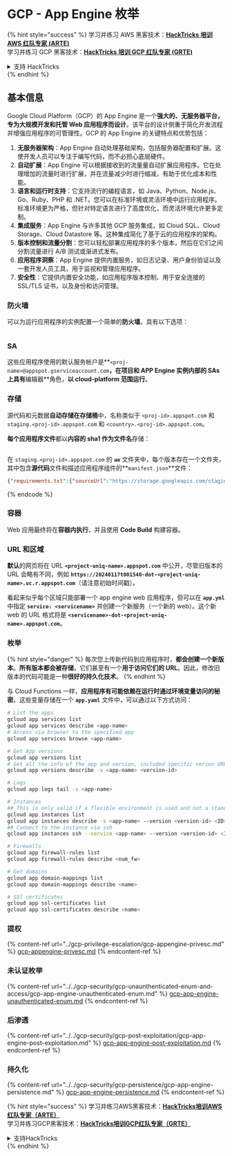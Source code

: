 # GCP - App Engine 枚举

{% hint style="success" %}
学习并练习 AWS 黑客技术：<img src="/.gitbook/assets/image.png" alt="" data-size="line">[**HackTricks 培训 AWS 红队专家 (ARTE)**](https://training.hacktricks.xyz/courses/arte)<img src="/.gitbook/assets/image.png" alt="" data-size="line">\
学习并练习 GCP 黑客技术：<img src="/.gitbook/assets/image (2).png" alt="" data-size="line">[**HackTricks 培训 GCP 红队专家 (GRTE)**<img src="/.gitbook/assets/image (2).png" alt="" data-size="line">](https://training.hacktricks.xyz/courses/grte)

<details>

<summary>支持 HackTricks</summary>

* 检查[**订阅计划**](https://github.com/sponsors/carlospolop)!
* **加入** 💬 [**Discord 群组**](https://discord.gg/hRep4RUj7f) 或 [**电报群组**](https://t.me/peass) 或 **关注**我们的 **Twitter** 🐦 [**@hacktricks\_live**](https://twitter.com/hacktricks\_live)**.**
* 通过向 [**HackTricks**](https://github.com/carlospolop/hacktricks) 和 [**HackTricks Cloud**](https://github.com/carlospolop/hacktricks-cloud) github 仓库提交 PR 来分享黑客技巧。

</details>
{% endhint %}

## 基本信息 <a href="#reviewing-app-engine-configurations" id="reviewing-app-engine-configurations"></a>

Google Cloud Platform（GCP）的 App Engine 是一个**强大的、无服务器平台，专为大规模开发和托管 Web 应用程序而设计**。该平台的设计侧重于简化开发流程并增强应用程序的可管理性。GCP 的 App Engine 的关键特点和优势包括：

1. **无服务器架构**：App Engine 自动处理基础架构，包括服务器配置和扩展。这使开发人员可以专注于编写代码，而不必担心底层硬件。
2. **自动扩展**：App Engine 可以根据接收到的流量量自动扩展应用程序。它在处理增加的流量时进行扩展，并在流量减少时进行缩减，有助于优化成本和性能。
3. **语言和运行时支持**：它支持流行的编程语言，如 Java、Python、Node.js、Go、Ruby、PHP 和 .NET。您可以在标准环境或灵活环境中运行应用程序。标准环境更为严格，但针对特定语言进行了高度优化，而灵活环境允许更多定制。
4. **集成服务**：App Engine 与许多其他 GCP 服务集成，如 Cloud SQL、Cloud Storage、Cloud Datastore 等。这种集成简化了基于云的应用程序的架构。
5. **版本控制和流量分割**：您可以轻松部署应用程序的多个版本，然后在它们之间分割流量进行 A/B 测试或渐进式发布。
6. **应用程序洞察**：App Engine 提供内置服务，如日志记录、用户身份验证以及一套开发人员工具，用于监视和管理应用程序。
7. **安全性**：它提供内置安全功能，如应用程序版本控制、用于安全连接的 SSL/TLS 证书，以及身份和访问管理。

### 防火墙

可以为运行应用程序的实例配置一个简单的**防火墙**，具有以下选项：

<figure><img src="../../../.gitbook/assets/image (3) (1) (2).png" alt=""><figcaption></figcaption></figure>

### SA

这些应用程序使用的默认服务帐户是**`<proj-name>@appspot.gserviceaccount.com`**，在项目和 APP Engine 实例内部的 SAs 上具有**编辑器**角色，**以 cloud-platform 范围运行**。

### 存储

源代码和元数据**自动存储在存储桶**中，名称类似于 `<proj-id>.appspot.com` 和 `staging.<proj-id>.appspot.com` 和 `<country>.<proj-id>.appspot.com`。

**每个应用程序文件**都以**内容的 sha1 作为文件名**存储：

<figure><img src="../../../.gitbook/assets/image (4) (6).png" alt=""><figcaption></figcaption></figure>

在 `staging.<proj-id>.appspot.com` 的 **`ae`** 文件夹中，每个版本存在一个文件夹，其中包含**源代码**文件和描述应用程序组件的**`manifest.json`**文件：
```json
{"requirements.txt":{"sourceUrl":"https://storage.googleapis.com/staging.onboarding-host-98efbf97812843.appspot.com/a270eedcbe2672c841251022b7105d340129d108","sha1Sum":"a270eedc_be2672c8_41251022_b7105d34_0129d108"},"main_test.py":{"sourceUrl":"https://storage.googleapis.com/staging.onboarding-host-98efbf97812843.appspot.com/0ca32fd70c953af94d02d8a36679153881943f32","sha1Sum":"0ca32fd7_0c953af9_4d02d8a ...
```
{% endcode %}

### 容器

Web 应用最终将在**容器内执行**，并且使用 **Code Build** 构建容器。

### URL 和区域

**默认**的网页将在 URL **`<project-uniq-name>.appspot.com`** 中公开，尽管旧版本的 URL 会略有不同，例如 **`https://20240117t001540-dot-<project-uniq-name>.uc.r.appspot.com`**（请注意初始时间戳）。

看起来似乎每个区域只能部署一个 app engine web 应用程序，但可以在 **`app.yml`** 中指定 **`service: <servicename>`** 并创建一个新服务（一个新的 web）。这个新 web 的 URL 格式将是 **`<servicename>-dot-<project-uniq-name>.appspot.com`**。

### 枚举

{% hint style="danger" %}
每次您上传新代码到应用程序时，**都会创建一个新版本**。**所有版本都会被存储**，它们甚至有一个**用于访问它们的 URL**。因此，修改旧版本的代码可能是一种**很好的持久化技术**。
{% endhint %}

与 Cloud Functions 一样，**应用程序有可能依赖在运行时通过环境变量访问的秘密**。这些变量存储在一个 **`app.yaml`** 文件中，可以通过以下方式访问：
```bash
# List the apps
gcloud app services list
gcloud app services describe <app-name>
# Access via browser to the specified app
gcloud app services browse <app-name>

# Get App versions
gcloud app versions list
# Get all the info of the app and version, included specific verion URL and the env
gcloud app versions describe -s <app-name> <version-id>

# Logs
gcloud app logs tail -s <app-name>

# Instances
## This is only valid if a flexible environment is used and not a standard one
gcloud app instances list
gcloud app instances describe -s <app-name> --version <version-id> <ID>
## Connect to the instance via ssh
gcloud app instances ssh --service <app-name> --version <version-id> <ID>

# Firewalls
gcloud app firewall-rules list
gcloud app firewall-rules describe <num_fw>

# Get domains
gcloud app domain-mappings list
gcloud app domain-mappings describe <name>

# SSl certificates
gcloud app ssl-certificates list
gcloud app ssl-certificates describe <name>
```
### 提权

{% content-ref url="../gcp-privilege-escalation/gcp-appengine-privesc.md" %}
[gcp-appengine-privesc.md](../gcp-privilege-escalation/gcp-appengine-privesc.md)
{% endcontent-ref %}

### 未认证枚举

{% content-ref url="../../gcp-security/gcp-unaunthenticated-enum-and-access/gcp-app-engine-unauthenticated-enum.md" %}
[gcp-app-engine-unauthenticated-enum.md](../../gcp-security/gcp-unaunthenticated-enum-and-access/gcp-app-engine-unauthenticated-enum.md)
{% endcontent-ref %}

### 后渗透

{% content-ref url="../../gcp-security/gcp-post-exploitation/gcp-app-engine-post-exploitation.md" %}
[gcp-app-engine-post-exploitation.md](../../gcp-security/gcp-post-exploitation/gcp-app-engine-post-exploitation.md)
{% endcontent-ref %}

### 持久化

{% content-ref url="../../gcp-security/gcp-persistence/gcp-app-engine-persistence.md" %}
[gcp-app-engine-persistence.md](../../gcp-security/gcp-persistence/gcp-app-engine-persistence.md)
{% endcontent-ref %}

{% hint style="success" %}
学习并练习AWS黑客技术：<img src="/.gitbook/assets/image.png" alt="" data-size="line">[**HackTricks培训AWS红队专家（ARTE）**](https://training.hacktricks.xyz/courses/arte)<img src="/.gitbook/assets/image.png" alt="" data-size="line">\
学习并练习GCP黑客技术：<img src="/.gitbook/assets/image (2).png" alt="" data-size="line">[**HackTricks培训GCP红队专家（GRTE）**<img src="/.gitbook/assets/image (2).png" alt="" data-size="line">](https://training.hacktricks.xyz/courses/grte)

<details>

<summary>支持HackTricks</summary>

* 查看[**订阅计划**](https://github.com/sponsors/carlospolop)!
* **加入** 💬 [**Discord群组**](https://discord.gg/hRep4RUj7f) 或 [**电报群组**](https://t.me/peass) 或 **关注**我们的**Twitter** 🐦 [**@hacktricks\_live**](https://twitter.com/hacktricks\_live)**.**
* 通过向[**HackTricks**](https://github.com/carlospolop/hacktricks)和[**HackTricks Cloud**](https://github.com/carlospolop/hacktricks-cloud) github仓库提交PR来分享黑客技巧。

</details>
{% endhint %}
